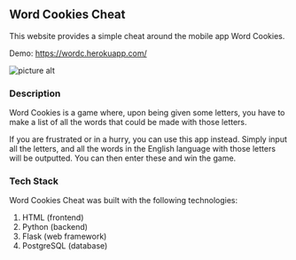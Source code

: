 ## Word Cookies Cheat

This website provides a simple cheat around the mobile app Word Cookies.

Demo: https://wordc.herokuapp.com/

![picture alt](https://res.cloudinary.com/dms8fhsiw/image/upload/v1629215327/Screenshot_72_lfbchn.png "Word Cookies Cheat Screenshot")


### Description

Word Cookies is a game where, upon being given some letters, you have to make a list of all the words that could be made with those letters.

If you are frustrated or in a hurry, you can use this app instead. Simply input all the letters, and all the words in the English language with those letters will be outputted. You can then enter these and win the game.


### Tech Stack

Word Cookies Cheat was built with the following technologies:

1.  HTML (frontend)
2.	Python (backend)
3.	Flask (web framework)
4.	PostgreSQL (database)
